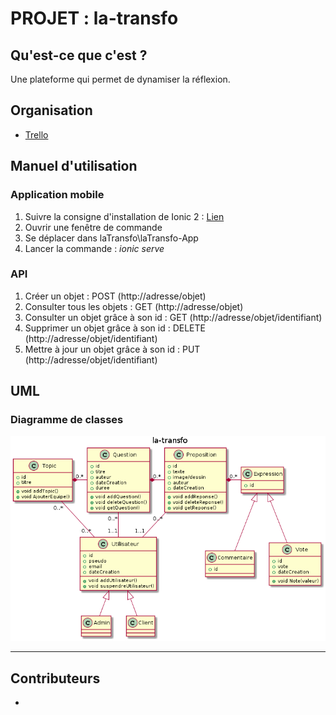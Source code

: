 # PROJET : la-transfo

## Qu'est-ce que c'est ?
Une plateforme qui permet de dynamiser la réflexion.

## Organisation
- [Trello](https://trello.com/b/YxZwMFFv/la-transfo)

## Manuel d'utilisation
### Application mobile
1. Suivre la consigne d'installation de Ionic 2 : [Lien](http://ionicframework.com/docs/v2/intro/installation/)
2. Ouvrir une fenêtre de commande
2. Se déplacer dans laTransfo\laTransfo-App
3. Lancer la commande : *ionic serve*

### API

1. Créer un objet : POST (http://adresse/objet)
2. Consulter tous les objets : GET (http://adresse/objet)
3. Consulter un objet grâce à son id : GET (http://adresse/objet/identifiant)
4. Supprimer un objet grâce à son id : DELETE (http://adresse/objet/identifiant)
5. Mettre à jour un objet grâce à son id : PUT (http://adresse/objet/identifiant)

## UML
### Diagramme de classes
![Diagramme de classes](uml.png)

---

## Contributeurs
-